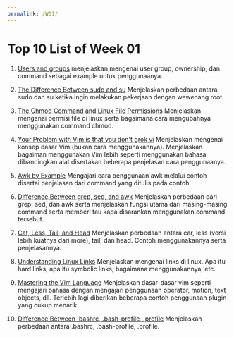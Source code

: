 ```yaml
---
permalink: /W01/
---
```


# Top 10 List of Week 01

1. [Users and groups](https://wiki.archlinux.org/index.php/Users_and_groups#Change_a_user.27s_login_name_or_home_directory)
   menjelaskan mengenai user group, ownership, dan command sebagai example
   untuk penggunaanya.

2. [The Difference Between sudo and su](https://phoenixnap.com/kb/sudo-vs-su-differences)
   Menjelaskan perbedaan antara sudo dan su ketika ingin melakukan pekerjaan
   dengan wewenang root.

3. [The Chmod Command and Linux File Permissions](https://www.makeuseof.com/tag/chmod-command-linux-file-permissions/)
   Menjelaskan mengenai permisi file di linux serta bagaimana cara mengubahnya
   menggunakan command chmod.

4. [Your Problem with Vim is that you don't grok vi](https://stackoverflow.com/questions/1218390/what-is-your-most-productive-shortcut-with-vim/1220118#1220118)
   Menjelaskan mengenai konsep dasar Vim (bukan cara menggunakannya).
   Menjelaskan bagaiman menggunakan Vim lebih seperti menggunakan bahasa
   dibandingkan alat disertakan beberapa penjelasan cara penggunaanya.

5. [Awk by Example](https://www.funtoo.org/Awk_by_Example,_Part_1)
   Mengajari cara penggunaan awk melalui contoh disertai penjelasan dari
   command yang ditulis pada contoh

6. [Difference Between grep, sed, and awk](https://www.baeldung.com/linux/grep-sed-awk-differences)
   Menjelaskan perbedaan dari grep, sed, dan awk serta menjelaskan fungsi
   utama dari masing-masing command serta memberi tau kapa disarankan
   menggunakan command tersebut.

7. [Cat, Less, Tail, and Head](https://learnbyexample.gitbooks.io/command-line-text-processing/content/tail_less_cat_head.html)
   Menjelaskan perbedaan antara car, less (versi lebih kuatnya dari more),
   tail, dan head. Contoh menggunakannya serta penjelasannya.

8. [Understanding Linux Links](https://www.linux.com/topic/desktop/understanding-linux-links/)
   Menjelaskan mengenai links di linux. Apa itu hard links, apa itu symbolic
   links, bagaimana menggunakannya, etc.

9. [Mastering the Vim Language](https://www.youtube.com/watch?v=wlR5gYd6um0)
   Menjelaskan dasar-dasar vim seperti mengajari bahasa dengan mengajari
   penggunaan operator, motion, text objects, dll. Terlebih lagi diberikan
   beberapa contoh penggunaan plugin yang cukup menarik.

10. [Difference Between .bashrc, .bash-profile, .profile](https://www.baeldung.com/linux/bashrc-vs-bash-profile-vs-profile)
    Menjelaskan perbedaan antara .bashrc, .bash-profile, .profile.
